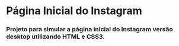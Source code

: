 # **Página Inicial do Instagram** 

### Projeto para simular a página inicial do Instagram versão desktop utilizando HTML e CSS3.



